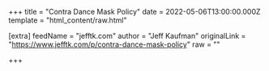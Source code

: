
+++
title = "Contra Dance Mask Policy"
date = 2022-05-06T13:00:00.000Z
template = "html_content/raw.html"

[extra]
feedName = "jefftk.com"
author = "Jeff Kaufman"
originalLink = "https://www.jefftk.com/p/contra-dance-mask-policy"
raw = ""

+++

